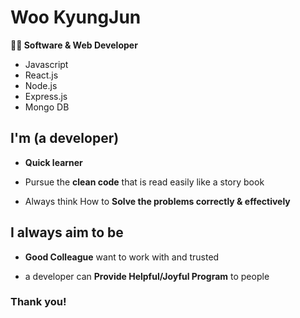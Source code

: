 # Woo KyungJun

<b>👨‍💻 Software & Web Developer</b>

- Javascript
- React.js
- Node.js
- Express.js
- Mongo DB

## I'm (a developer)

- **Quick learner**

- Pursue the **clean code** that is read easily like a story book

- Always think How to **Solve the problems correctly & effectively**

## I always aim to be

- **Good Colleague** want to work with and trusted

- a developer can **Provide Helpful/Joyful Program** to people

### Thank you!
